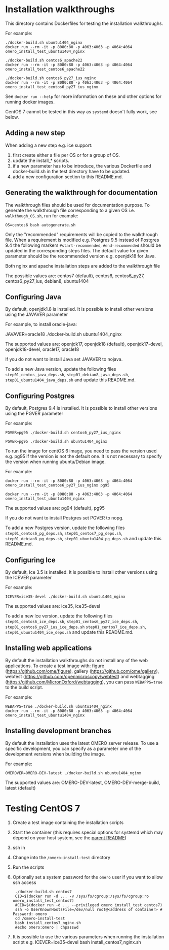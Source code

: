 Installation walkthroughs
=========================

This directory contains Dockerfiles for testing the installation walkthroughs.

For example:

    ./docker-build.sh ubuntu1404_nginx
    docker run --rm -it -p 8080:80 -p 4063:4063 -p 4064:4064 omero_install_test_ubuntu1404_nginx

    ./docker-build.sh centos6_apache22
    docker run --rm -it -p 8080:80 -p 4063:4063 -p 4064:4064 omero_install_test_centos6_apache22

    ./docker-build.sh centos6_py27_ius_nginx
    docker run --rm -it -p 8080:80 -p 4063:4063 -p 4064:4064 omero_install_test_centos6_py27_ius_nginx

See `docker run --help` for more information on these and other options
for running docker images.

CentOS 7 cannot be tested in this way as `systemd` doesn't fully work, see below.

Adding a new step
-----------------

When adding a new step e.g. ice support:
1. first create either a file per OS or for a group of OS.
2. update the install_* scripts.
3. if a new parameter has to be introduce, the various Dockerfile and docker-build.sh in the 
test directory have to be updated.
4. add a new configuration section to this README.md.

Generating the walkthrough for documentation
--------------------------------------------

The walkthrough files should be used for documentation purpose.
To generate the walkthrough file corresponding to a given OS i.e. `walkthough_OS.sh`,
run for example:

    OS=centos6 bash autogenerate.sh

Only the "recommended" requirements will be copied to the walkthrough file.
When a requirement is modified e.g. Postgres 9.5 instead of Postgres 9.4
the following markers `#start-recommended`, `#end-recommended` should be updated
in the corresponding steps files.
The default value for given parameter should be the recommended version
e.g. openjdk18 for Java.

Both nginx and apache installation steps are added to the walkthrough file

The possible values are:
centos7 (default), centos6, centos6_py27, centos6_py27_ius, debian8, ubuntu1404

Configuring Java
----------------

By default, openjdk1.8 is installed.
It is possible to install other versions using the JAVAVER parameter

For example, to install oracle-java:

JAVAVER=oracle18 ./docker-build.sh ubuntu1404_nginx

The supported values are: 
openjdk17, openjdk18 (default), openjdk17-devel, openjdk18-devel, oracle17, oracle18

If you do not want to install Java set JAVAVER to nojava.

To add a new Java version, update the following files 
`step01_centos_java_deps.sh`, `step01_debian8_java_deps.sh`,
`step01_ubuntu1404_java_deps.sh` and update this README.md.

Configuring Postgres
--------------------

By default, Postgres 9.4 is installed.
It is possible to install other versions using the PGVER parameter

For example:

    PGVER=pg95 ./docker-build.sh centos6_py27_ius_nginx
    
    PGVER=pg95 ./docker-build.sh ubuntu1404_nginx
    
To run the image for centOS 6  image, you need to pass the version used e.g. pg95 if the version 
is not the default one. It is not necessary to specify the version when running ubuntu/Debian image.

For example:

    docker run --rm -it -p 8080:80 -p 4063:4063 -p 4064:4064 omero_install_test_centos6_py27_ius_nginx pg95

    docker run --rm -it -p 8080:80 -p 4063:4063 -p 4064:4064 omero_install_test_ubuntu1404_nginx


The supported values are: 
pg94 (default), pg95

If you do not want to install Postgres set PGVER to nopg.

To add a new Postgres version, update the following files 
`step01_centos6_pg_deps.sh`, `step01_centos7_pg_deps.sh`, `step01_debian8_pg_deps.sh`,
`step01_ubuntu1404_pg_deps.sh` and update this README.md.

Configuring Ice
---------------

By default, Ice 3.5 is installed.
It is possible to install other versions using the ICEVER parameter

For example:

    ICEVER=ice35-devel ./docker-build.sh ubuntu1404_nginx

The supported values are: 
ice35, ice35-devel

To add a new Ice version, update the following files 
`step01_centos6_ice_deps.sh`, `step01_centos6_py27_ice_deps.sh`, `step01_centos6_py27_ius_ice_deps.sh`
`step01_centos7_ice_deps.sh`, `step01_ubuntu1404_ice_deps.sh` and update this README.md.

Installing web applications
---------------------------

By default the installation walkthroughs do not install any of the web applications.
To create a test image with: figure (https://github.com/ome/figure), 
gallery (https://github.com/ome/gallery), webtest (https://github.com/openmicroscopy/webtest) and
webtagging (https://github.com/MicronOxford/webtagging), you can pass `WEBAPPS=true` to the build
script.

For example:

    WEBAPPS=true ./docker-build.sh ubuntu1404_nginx
    docker run --rm -it -p 8080:80 -p 4063:4063 -p 4064:4064 omero_install_test_ubuntu1404_nginx


Installing development branches
-------------------------------

By default the installation uses the latest OMERO server release. To use
a specific development, you can specify as a parameter one of the development versions
when building the image.

For example:

    OMEROVER=OMERO-DEV-latest ./docker-build.sh ubuntu1404_nginx

The supported values are: 
OMERO-DEV-latest, OMERO-DEV-merge-build, latest (default)

Testing CentOS 7
================

1. Create a test image containing the installation scripts
2. Start the container (this requires special options for systemd which may depend on your host system, see the [parent README](https://github.com/ome/ome-docker/blob/master/omero-ssh-systemd/README.md))
3. ssh in
4. Change into the `/omero-install-test` directory
5. Run the scripts
6. Optionally set a system password for the `omero` user if you want to allow ssh access

        ./docker-build.sh centos7
        CID=$(docker run -d ... -v /sys/fs/cgroup:/sys/fs/cgroup:ro omero_install_test_centos7)
        #CID=$(docker run -d ... --privileged omero_install_test_centos7)
        ssh -o UserKnownHostsFile=/dev/null root@<address of container> # Password: omero
        cd /omero-install-test
        bash install_centos7_nginx.sh
        #echo omero:omero | chpasswd
7. It is possible to use the various parameters when running the installation script e.g.
        ICEVER=ice35-devel bash install_centos7_nginx.sh
